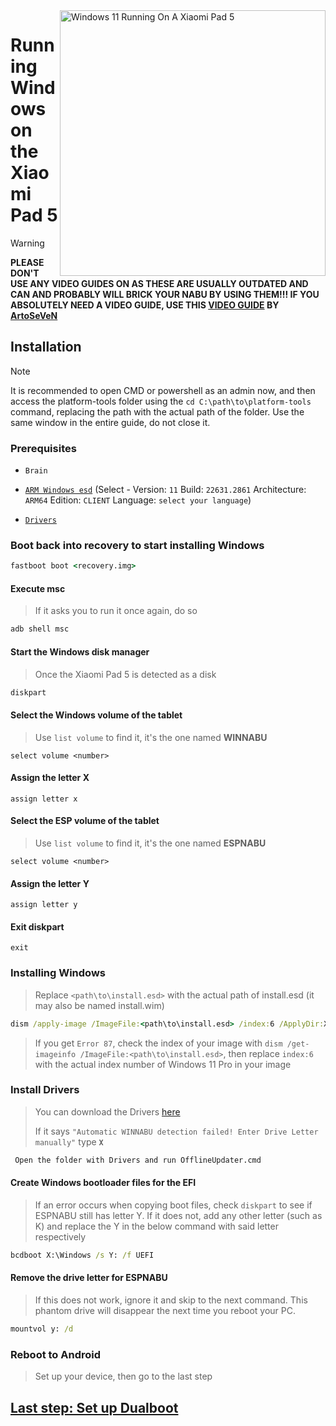 <img align="right" src="https://raw.githubusercontent.com/erdilS/Port-Windows-11-Xiaomi-Pad-5/main/nabu.png" width="425" alt="Windows 11 Running On A Xiaomi Pad 5">

# Running Windows on the Xiaomi Pad 5
> [!WARNING]
> **PLEASE DON'T USE ANY VIDEO GUIDES ON AS THESE ARE USUALLY OUTDATED AND CAN AND PROBABLY WILL BRICK YOUR NABU BY USING THEM!!! IF YOU ABSOLUTELY NEED A VIDEO GUIDE, USE THIS [VIDEO GUIDE](https://youtu.be/BbgTbTGbXYg) BY [ArtoSeVeN](https://www.youtube.com/channel/UCYjwfxlYlJ7Nnzv01oszQvA)**

## Installation
> [!NOTE]
> It is recommended to open CMD or powershell as an admin now, and then access the platform-tools folder using the `cd C:\path\to\platform-tools` command, replacing the path with the actual path of the folder.
> Use the same window in the entire guide, do not close it.

### Prerequisites
- ```Brain```
  
- [```ARM Windows esd```](https://worproject.com/esd) (Select - Version:  ```11``` Build:  ```22631.2861``` Architecture:  ```ARM64``` Edition:  ```CLIENT``` Language:  ```select your language```)
    
- [```Drivers```](https://github.com/map220v/MiPad5-Drivers/releases/latest)

### Boot back into recovery to start installing Windows
```cmd
fastboot boot <recovery.img>
```

#### Execute msc 
> If it asks you to run it once again, do so
```cmd
adb shell msc
```

#### Start the Windows disk manager
> Once the Xiaomi Pad 5 is detected as a disk
```cmd
diskpart
```

#### Select the Windows volume of the tablet
> Use `list volume` to find it, it's the one named **WINNABU**
```diskpart
select volume <number>
```

#### Assign the letter X
```diskpart
assign letter x
```

#### Select the ESP volume of the tablet
> Use `list volume` to find it, it's the one named **ESPNABU**
```diskpart
select volume <number>
```

#### Assign the letter Y
```diskpart
assign letter y
```

#### Exit diskpart
```diskpart
exit
```

### Installing Windows
> Replace `<path\to\install.esd>` with the actual path of install.esd (it may also be named install.wim)

```cmd
dism /apply-image /ImageFile:<path\to\install.esd> /index:6 /ApplyDir:X:\
```

> If you get `Error 87`, check the index of your image with `dism /get-imageinfo /ImageFile:<path\to\install.esd>`, then replace `index:6` with the actual index number of Windows 11 Pro in your image

### Install Drivers
> You can download the Drivers [here](https://github.com/map220v/MiPad5-Drivers/releases/latest)
>
> If it says `"Automatic WINNABU detection failed! Enter Drive Letter manually"` type **`X`**
```cmd
 Open the folder with Drivers and run OfflineUpdater.cmd
```

#### Create Windows bootloader files for the EFI
> If an error occurs when copying boot files, check `diskpart` to see if ESPNABU still has letter Y. If it does not, add any other letter (such as K) and replace the Y in the below command with said letter respectively
```cmd
bcdboot X:\Windows /s Y: /f UEFI
```

#### Remove the drive letter for ESPNABU
> If this does not work, ignore it and skip to the next command. This phantom drive will disappear the next time you reboot your PC.
```cmd
mountvol y: /d
```

### Reboot to Android
> Set up your device, then go to the last step

## [Last step: Set up Dualboot](dualboot-en.md)









